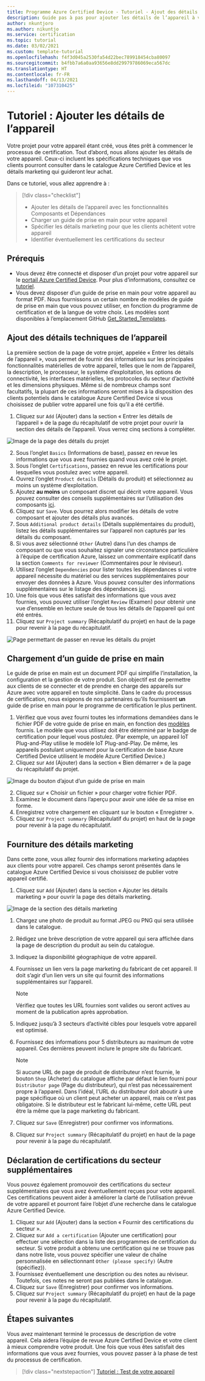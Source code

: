 ```yaml
---
title: Programme Azure Certified Device - Tutoriel - Ajout des détails de l’appareil
description: Guide pas à pas pour ajouter les détails de l’appareil à votre projet sur le portail Azure Certified Device
author: nkuntjoro
ms.author: nikuntjo
ms.service: certification
ms.topic: tutorial
ms.date: 03/02/2021
ms.custom: template-tutorial
ms.openlocfilehash: f4f3d045a2530fa54d22bec789918454cba80097
ms.sourcegitcommit: b4fbb7a6a0aa93656e8dd29979786069eca567dc
ms.translationtype: HT
ms.contentlocale: fr-FR
ms.lasthandoff: 04/13/2021
ms.locfileid: "107310425"
---
```

# <a name="tutorial-add-device-details"></a>Tutoriel : Ajouter les détails de l’appareil

Votre projet pour votre appareil étant créé, vous êtes prêt à commencer le processus de certification. Tout d’abord, nous allons ajouter les détails de votre appareil. Ceux-ci incluent les spécifications techniques que vos clients pourront consulter dans le catalogue Azure Certified Device et les détails marketing qui guideront leur achat.

Dans ce tutoriel, vous allez apprendre à :

> [!div class="checklist"]
> * Ajouter les détails de l’appareil avec les fonctionnalités Composants et Dépendances
> * Charger un guide de prise en main pour votre appareil
> * Spécifier les détails marketing pour que les clients achètent votre appareil
> * Identifier éventuellement les certifications du secteur

## <a name="prerequisites"></a>Prérequis

* Vous devez être connecté et disposer d’un projet pour votre appareil sur le [portail Azure Certified Device](https://certify.azure.com). Pour plus d’informations, consultez ce [tutoriel](tutorial-01-creating-your-project.md).
* Vous devez disposer d’un guide de prise en main pour votre appareil au format PDF. Nous fournissons un certain nombre de modèles de guide de prise en main que vous pouvez utiliser, en fonction du programme de certification et de la langue de votre choix. Les modèles sont disponibles à l’emplacement GitHub [Get_Started_Templates](https://aka.ms/GSTemplate "Modèles de démarrage").

## <a name="adding-technical-device-details"></a>Ajout des détails techniques de l’appareil

La première section de la page de votre projet, appelée « Entrer les détails de l’appareil », vous permet de fournir des informations sur les principales fonctionnalités matérielles de votre appareil, telles que le nom de l’appareil, la description, le processeur, le système d’exploitation, les options de connectivité, les interfaces matérielles, les protocoles du secteur d’activité et les dimensions physiques. Même si de nombreux champs sont facultatifs, la plupart de ces informations seront mises à la disposition des clients potentiels dans le catalogue Azure Certified Device si vous choisissez de publier votre appareil une fois qu’il a été certifié.

1. Cliquez sur `Add` (Ajouter) dans la section « Entrer les détails de l’appareil » de la page du récapitulatif de votre projet pour ouvrir la section des détails de l’appareil. Vous verrez cinq sections à compléter.

![Image de la page des détails du projet](./media/images/device-details-menu.png)

2. Sous l’onglet `Basics` (Informations de base), passez en revue les informations que vous avez fournies quand vous avez créé le projet.
1. Sous l’onglet `Certifications`, passez en revue les certifications pour lesquelles vous postulez avec votre appareil.
1. Ouvrez l’onglet `Product details` (Détails du produit) et sélectionnez au moins un système d’exploitation.
1. Ajoutez **au moins** un composant discret qui décrit votre appareil. Vous pouvez consulter des conseils supplémentaires sur l’utilisation des composants [ici](how-to-using-the-components-feature.md).
1. Cliquez sur `Save`. Vous pourrez alors modifier les détails de votre composant et ajouter des détails plus avancés.
1. Sous `Additional product details` (Détails supplémentaires du produit), listez les détails supplémentaires sur l’appareil non capturés par les détails du composant.
1. Si vous avez sélectionné `Other` (Autre) dans l’un des champs de composant ou que vous souhaitez signaler une circonstance particulière à l’équipe de certification Azure, laissez un commentaire explicatif dans la section `Comments for reviewer` (Commentaires pour le réviseur).
1. Utilisez l’onglet `Dependencies` pour lister toutes les dépendances si votre appareil nécessite du matériel ou des services supplémentaires pour envoyer des données à Azure. Vous pouvez consulter des informations supplémentaires sur le listage des dépendances [ici](how-to-indirectly-connected-devices.md).
1. Une fois que vous êtes satisfait des informations que vous avez fournies, vous pouvez utiliser l’onglet `Review` (Examen) pour obtenir une vue d’ensemble en lecture seule de tous les détails de l’appareil qui ont été entrés.
1. Cliquez sur `Project summary` (Récapitulatif du projet) en haut de la page pour revenir à la page du récapitulatif.

![Page permettant de passer en revue les détails du projet](./media/images/sample-device-details.png)

## <a name="uploading-a-get-started-guide"></a>Chargement d’un guide de prise en main

Le guide de prise en main est un document PDF qui simplifie l’installation, la configuration et la gestion de votre produit. Son objectif est de permettre aux clients de se connecter et de prendre en charge des appareils sur Azure avec votre appareil en toute simplicité. Dans le cadre du processus de certification, nous exigeons de nos partenaires qu’ils fournissent **un** guide de prise en main pour le programme de certification le plus pertinent.

1. Vérifiez que vous avez fourni toutes les informations demandées dans le fichier PDF de votre guide de prise en main, en fonction des [modèles](https://aka.ms/GSTemplate) fournis. Le modèle que vous utilisez doit être déterminé par le badge de certification pour lequel vous postulez. (Par exemple, un appareil IoT Plug-and-Play utilise le modèle IoT Plug-and-Play. De même, les appareils postulant *uniquement* pour la certification de base Azure Certified Device utilisent le modèle Azure Certified Device.)
1. Cliquez sur `Add` (Ajouter) dans la section « Bien démarrer » de la page du récapitulatif du projet.

![Image du bouton d’ajout d’un guide de prise en main](./media/images/gsg-menu.png)

2. Cliquez sur « Choisir un fichier » pour charger votre fichier PDF.
1. Examinez le document dans l’aperçu pour avoir une idée de sa mise en forme.
1. Enregistrez votre chargement en cliquant sur le bouton « Enregistrer ».
1. Cliquez sur `Project summary` (Récapitulatif du projet) en haut de la page pour revenir à la page du récapitulatif.

## <a name="providing-marketing-details"></a>Fourniture des détails marketing

Dans cette zone, vous allez fournir des informations marketing adaptées aux clients pour votre appareil. Ces champs seront présentés dans le catalogue Azure Certified Device si vous choisissez de publier votre appareil certifié.

1. Cliquez sur `Add` (Ajouter) dans la section « Ajouter les détails marketing » pour ouvrir la page des détails marketing.

![Image de la section des détails marketing](./media/images/marketing-details.png)

1. Chargez une photo de produit au format JPEG ou PNG qui sera utilisée dans le catalogue.
1. Rédigez une brève description de votre appareil qui sera affichée dans la page de description du produit au sein du catalogue.
1. Indiquez la disponibilité géographique de votre appareil.
1. Fournissez un lien vers la page marketing du fabricant de cet appareil. Il doit s’agir d’un lien vers un site qui fournit des informations supplémentaires sur l’appareil.
    > [!Note]
    > Vérifiez que toutes les URL fournies sont valides ou seront actives au moment de la publication après approbation.

1. Indiquez jusqu’à 3 secteurs d’activité cibles pour lesquels votre appareil est optimisé.
1. Fournissez des informations pour 5 distributeurs au maximum de votre appareil. Ces dernières peuvent inclure le propre site du fabricant.

    > [!Note]
    > Si aucune URL de page de produit de distributeur n’est fournie, le bouton `Shop` (Acheter) du catalogue affiche par défaut le lien fourni pour `Distributor page` (Page du distributeur), qui n’est pas nécessairement propre à l’appareil. Dans l’idéal, l’URL du distributeur doit aboutir à une page spécifique où un client peut acheter un appareil, mais ce n’est pas obligatoire. Si le distributeur est le fabricant lui-même, cette URL peut être la même que la page marketing du fabricant.

1. Cliquez sur `Save` (Enregistrer) pour confirmer vos informations.
1. Cliquez sur `Project summary` (Récapitulatif du projet) en haut de la page pour revenir à la page du récapitulatif.

## <a name="declaring-additional-industry-certifications"></a>Déclaration de certifications du secteur supplémentaires

Vous pouvez également promouvoir des certifications du secteur supplémentaires que vous avez éventuellement reçues pour votre appareil. Ces certifications peuvent aider à améliorer la clarté de l’utilisation prévue de votre appareil et pourront faire l’objet d’une recherche dans le catalogue Azure Certified Device.

1. Cliquez sur `Add` (Ajouter) dans la section « Fournir des certifications du secteur ».
1. Cliquez sur `Add a certification` (Ajouter une certification) pour effectuer une sélection dans la liste des programmes de certification du secteur. Si votre produit a obtenu une certification qui ne se trouve pas dans notre liste, vous pouvez spécifier une valeur de chaîne personnalisée en sélectionnant `Other (please specify)` (Autre (spécifiez)).
1. Fournissez éventuellement une description ou des notes au réviseur. Toutefois, ces notes ne seront pas publiées dans le catalogue.
1. Cliquez sur `Save` (Enregistrer) pour confirmer vos informations.
1. Cliquez sur `Project summary` (Récapitulatif du projet) en haut de la page pour revenir à la page du récapitulatif.

## <a name="next-steps"></a>Étapes suivantes

Vous avez maintenant terminé le processus de description de votre appareil. Cela aidera l’équipe de revue Azure Certified Device et votre client à mieux comprendre votre produit. Une fois que vous êtes satisfait des informations que vous avez fournies, vous pouvez passer à la phase de test du processus de certification.
> [!div class="nextstepaction"]
> [Tutoriel : Test de votre appareil](tutorial-03-testing-your-device.md)
